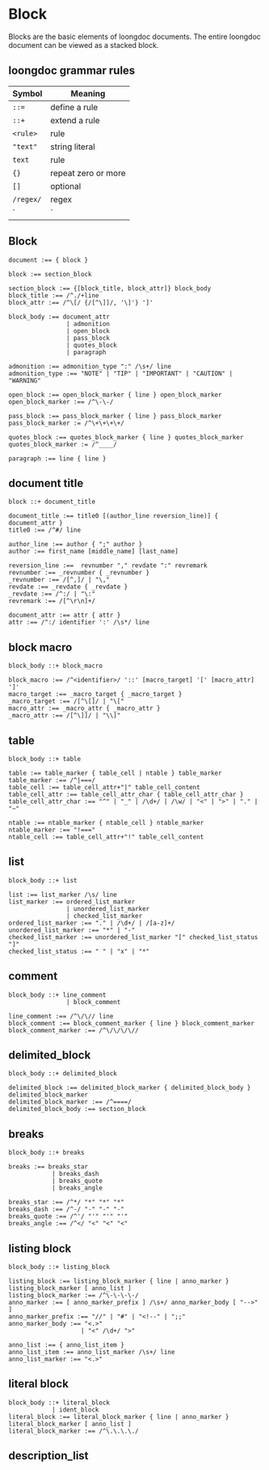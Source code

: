 # Block

Blocks are the basic elements of loongdoc documents. The entire loongdoc document can be viewed as a stacked block.

## loongdoc grammar rules

| Symbol    | Meaning             |
| --------- | ------------------- |
| `::=`     | define a rule       |
| `::+`     | extend a rule       |
| `<rule>`  | rule                |
| `"text"`  | string literal      |
| `text`    | rule                |
| `{}`      | repeat zero or more |
| `[]`      | optional            |
| `/regex/` | regex               |
| `|`       | choice              |

## Block

```bnf
document :== { block }

block :== section_block

section_block :== {[block_title, block_attr]} block_body
block_title :== /^./+line
block_attr :== /^\[/ {/[^\]]/, '\]'} ']'

block_body :== document_attr
                | admonition
                | open_block
                | pass_block
                | quotes_block
                | paragraph

admonition :== admonition_type ":" /\s+/ line
admonition_type :== "NOTE" | "TIP" | "IMPORTANT" | "CAUTION" | "WARNING"

open_block :== open_block_marker { line } open_block_marker
open_block_marker :== /^\-\-/

pass_block :== pass_block_marker { line } pass_block_marker
pass_block_marker := /^\+\+\+\+/

quotes_block :== quotes_block_marker { line } quotes_block_marker
quotes_block_marker := /^____/

paragraph :== line { line }
```

## document title

```bnf
block ::+ document_title

document_title :== title0 [(author_line reversion_line)] { document_attr }
title0 :== /^#/ line

author_line :== author { ";" author }
author :== first_name [middle_name] [last_name]

reversion_line :==  revnumber "," revdate ":" revremark
revnumber :== _revnumber { _revnumber }
_revnumber :== /[^,]/ | "\,"
revdate :== _revdate { _revdate }
_revdate :== /^:/ | "\:"
revremark :== /[^\r\n]+/

document_attr :== attr { attr }
attr :== /^:/ identifier ':' /\s*/ line
```

## block macro

```bnf
block_body ::+ block_macro

block_macro :== /^<identifier>/ '::' [macro_target] '[' [macro_attr] ']'
macro_target :== _macro_target { _macro_target }
_macro_target :== /[^\[]/ | "\["
macro_attr :== _macro_attr { _macro_attr }
_macro_attr :== /[^\]]/ | "\\]"

```

## table

```bnf
block_body ::+ table

table :== table_marker { table_cell | ntable } table_marker
table_marker :== /^|===/
table_cell :== table_cell_attr+"|" table_cell_content
table_cell_attr :== table_cell_attr_char { table_cell_attr_char }
table_cell_attr_char :== "^" | "_" | /\d+/ | /\w/ | "<" | ">" | "." | "~"

ntable :== ntable_marker { ntable_cell } ntable_marker
ntable_marker :== "!==="
ntable_cell :== table_cell_attr+"!" table_cell_content
```

## list

```bnf
block_body ::+ list

list :== list_marker /\s/ line
list_marker :== ordered_list_marker
                | unordered_list_marker
                | checked_list_marker
ordered_list_marker :== "." | /\d+/ | /[a-z]+/
unordered_list_marker :== "*" | "-"
checked_list_marker :== unordered_list_marker "[" checked_list_status "]"
checked_list_status :== " " | "x" | "*"
```

## comment

```bnf
block_body ::+ line_comment
                | block_comment

line_comment :== /^\/\// line
block_comment :== block_comment_marker { line } block_comment_marker
block_comment_marker :== /^\/\/\/\//
```

## delimited_block

```bnf
block_body ::+ delimited_block

delimited_block :== delimited_block_marker { delimited_block_body } delimited_block_marker
delimited_block_marker :== /^====/
delimited_block_body :== section_block
```

## breaks

```bnf
block_body ::+ breaks

breaks :== breaks_star
            | breaks_dash
            | breaks_quote
            | breaks_angle

breaks_star :== /^*/ "*" "*" "*"
breaks_dash :== /^-/ "-" "-" "-"
breaks_quote :== /^'/ "'" "'" "'"
breaks_angle :== /^</ "<" "<" "<"
```

## listing block

```bnf
block_body ::+ listing_block

listing_block :== listing_block_marker { line | anno_marker } listing_block_marker [ anno_list ]
listing_block_marker :== /^\-\-\-\-/
anno_marker :== [ anno_marker_prefix ] /\s+/ anno_marker_body [ "-->" ]
anno_marker_prefix :== "//" | "#" | "<!--" | ";;"
anno_marker_body :== "<.>"
                    | "<" /\d+/ ">"

anno_list :== { anno_list_item }
anno_list_item :== anno_list_marker /\s+/ line
anno_list_marker :== "<.>"
```

## literal block

```bnf
block_body ::+ literal_block
            | ident_block
literal_block :== literal_block_marker { line | anno_marker } literal_block_marker [ anno_list ]
literal_block_marker :== /^\.\.\.\./
```

## description_list
